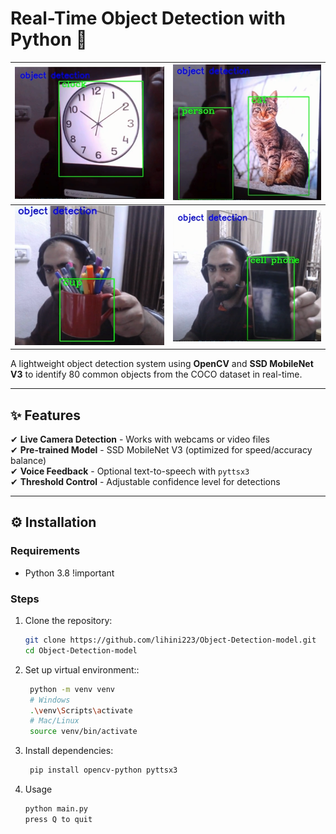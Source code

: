 # Real-Time Object Detection with Python 🎯  

![Demo 1](/img/img1.PNG) | ![Demo 2](/img/img2.PNG)  
:-------------------------:|:-------------------------:
![Demo 3](/img/img3.PNG) | ![Demo 4](/img/img4.PNG)  

A lightweight object detection system using **OpenCV** and **SSD MobileNet V3** to identify 80 common objects from the COCO dataset in real-time.

---

## ✨ Features  
✔ **Live Camera Detection** - Works with webcams or video files  
✔ **Pre-trained Model** - SSD MobileNet V3 (optimized for speed/accuracy balance)  
✔ **Voice Feedback** - Optional text-to-speech with `pyttsx3`  
✔ **Threshold Control** - Adjustable confidence level for detections  

---

## ⚙️ Installation  

### Requirements  
- Python 3.8 !important 

### Steps  
1. Clone the repository:  
   ```bash
   git clone https://github.com/lihini223/Object-Detection-model.git
   cd Object-Detection-model

2. Set up virtual environment::  
   ```bash
    python -m venv venv
    # Windows
    .\venv\Scripts\activate
    # Mac/Linux
    source venv/bin/activate

3. Install dependencies:
    ```bash
     pip install opencv-python pyttsx3 

4. Usage 
    ```bash
    python main.py
    press Q to quit
